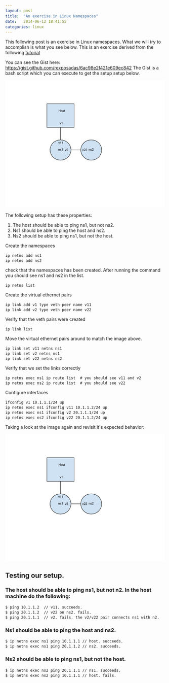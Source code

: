 ```yaml
---
layout: post                                                                                                                  
title:  "An exercise in Linux Namespaces"
date:   2014-06-12 18:41:55
categories: linux
---
```


This following post is an exercise in Linux namespaces.  What we will try to accomplish is what you see below. 
This is an exercise derived from the following [tutorial](http://blog.scottlowe.org/2013/09/04/introducing-linux-network-namespaces/)

You can see the Gist here: https://gist.github.com/rexposadas/6ac98e2f421e609ec842
The Gist is a bash script which you can execute to get the setup setup below.

<img src="/images/namespaces.jpg" alt="Drawing" style="width: 700px;height: 400px;"/>

The following setup has these properties:

1. The host should be able to ping ns1, but not ns2.
2. Ns1 should be able to ping the host and ns2.
3. Ns2 should be able to ping ns1, but not the host.


Create the namespaces

    ip netns add ns1
    ip netns add ns2
 
check that the namespaces has been created.  After running the command you should 
see ns1 and ns2 in the list.

    ip netns list
 
Create the virtual ethernet pairs

    ip link add v1 type veth peer name v11
    ip link add v2 type veth peer name v22
 
Verify that the veth pairs were created
    
    ip link list
 
Move the virtual ethernet pairs around to match the image above.

    ip link set v11 netns ns1
    ip link set v2 netns ns1
    ip link set v22 netns ns2
 
Verify that we set the links correctly

    ip netns exec ns1 ip route list  # you should see v11 and v2
    ip netns exec ns2 ip route list  # you should see v22
 
Configure interfaces

    ifconfig v1 10.1.1.1/24 up
    ip netns exec ns1 ifconfig v11 10.1.1.2/24 up
    ip netns exec ns1 ifconfig v2 20.1.1.1/24 up    
    ip netns exec ns2 ifconfig v22 20.1.1.2/24 up


Taking a look at the image again and revisit it's expected behavior: 

<img src="/images/namespaces.jpg" alt="Drawing" style="width: 700px;height: 400px;"/>

## Testing our setup.

### The host should be able to ping ns1, but not n2.  In the host machine do the following:

    $ ping 10.1.1.2  // v11. succeeds.     
    $ ping 20.1.1.2  // v22 on ns2. fails. 
    $ ping 20.1.1.1  // v2. fails. the v2/v22 pair connects ns1 with n2.
    
    
### Ns1 should be able to ping the host and ns2. 
    
    $ ip netns exec ns1 ping 10.1.1.1 // host. succeeds.
    $ ip netns exec ns1 ping 20.1.1.2 // ns2. succeeds. 
        
### Ns2 should be able to ping ns1, but not the host. 
        
    $ ip netns exec ns2 ping 20.1.1.1 // ns1. succeeds. 
    $ ip netns exec ns2 ping 10.1.1.1 // host. fails. 
        
        


